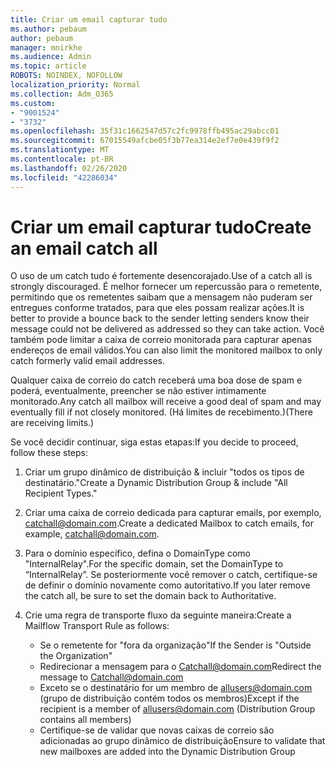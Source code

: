 ```yaml
---
title: Criar um email capturar tudo
ms.author: pebaum
author: pebaum
manager: mnirkhe
ms.audience: Admin
ms.topic: article
ROBOTS: NOINDEX, NOFOLLOW
localization_priority: Normal
ms.collection: Adm_O365
ms.custom:
- "9001524"
- "3732"
ms.openlocfilehash: 35f31c1662547d57c2fc9978ffb495ac29abcc01
ms.sourcegitcommit: 67015549afcbe05f3b77ea314e2ef7e0e439f9f2
ms.translationtype: MT
ms.contentlocale: pt-BR
ms.lasthandoff: 02/26/2020
ms.locfileid: "42286034"
---
```

# <a name="create-an-email-catch-all"></a><span data-ttu-id="cd71c-102">Criar um email capturar tudo</span><span class="sxs-lookup"><span data-stu-id="cd71c-102">Create an email catch all</span></span>

<span data-ttu-id="cd71c-103">O uso de um catch tudo é fortemente desencorajado.</span><span class="sxs-lookup"><span data-stu-id="cd71c-103">Use of a catch all is strongly discouraged.</span></span> <span data-ttu-id="cd71c-104">É melhor fornecer um repercussão para o remetente, permitindo que os remetentes saibam que a mensagem não puderam ser entregues conforme tratados, para que eles possam realizar ações.</span><span class="sxs-lookup"><span data-stu-id="cd71c-104">It is better to provide a bounce back to the sender letting senders know their message could not be delivered as addressed so they can take action.</span></span> <span data-ttu-id="cd71c-105">Você também pode limitar a caixa de correio monitorada para capturar apenas endereços de email válidos.</span><span class="sxs-lookup"><span data-stu-id="cd71c-105">You can also limit the monitored mailbox to only catch formerly valid email addresses.</span></span> 

<span data-ttu-id="cd71c-106">Qualquer caixa de correio do catch receberá uma boa dose de spam e poderá, eventualmente, preencher se não estiver intimamente monitorado.</span><span class="sxs-lookup"><span data-stu-id="cd71c-106">Any catch all mailbox will receive a good deal of spam and may eventually fill if not closely monitored.</span></span> <span data-ttu-id="cd71c-107">(Há limites de recebimento.)</span><span class="sxs-lookup"><span data-stu-id="cd71c-107">(There are receiving limits.)</span></span> 

<span data-ttu-id="cd71c-108">Se você decidir continuar, siga estas etapas:</span><span class="sxs-lookup"><span data-stu-id="cd71c-108">If you decide to proceed, follow these steps:</span></span>

1. <span data-ttu-id="cd71c-109">Criar um grupo dinâmico de distribuição & incluir "todos os tipos de destinatário."</span><span class="sxs-lookup"><span data-stu-id="cd71c-109">Create a Dynamic Distribution Group & include "All Recipient Types."</span></span>

2. <span data-ttu-id="cd71c-110">Criar uma caixa de correio dedicada para capturar emails, por exemplo, catchall@domain.com.</span><span class="sxs-lookup"><span data-stu-id="cd71c-110">Create a dedicated Mailbox to catch emails, for example, catchall@domain.com.</span></span>

3. <span data-ttu-id="cd71c-111">Para o domínio específico, defina o DomainType como "InternalRelay".</span><span class="sxs-lookup"><span data-stu-id="cd71c-111">For the specific domain, set the DomainType to “InternalRelay”.</span></span> <span data-ttu-id="cd71c-112">Se posteriormente você remover o catch, certifique-se de definir o domínio novamente como autoritativo.</span><span class="sxs-lookup"><span data-stu-id="cd71c-112">If you later remove the catch all, be sure to set the domain back to Authoritative.</span></span>

4. <span data-ttu-id="cd71c-113">Crie uma regra de transporte fluxo da seguinte maneira:</span><span class="sxs-lookup"><span data-stu-id="cd71c-113">Create a Mailflow Transport Rule as follows:</span></span>

    - <span data-ttu-id="cd71c-114">Se o remetente for "fora da organização"</span><span class="sxs-lookup"><span data-stu-id="cd71c-114">If the Sender is "Outside the Organization"</span></span>
    - <span data-ttu-id="cd71c-115">Redirecionar a mensagem para o Catchall@domain.com</span><span class="sxs-lookup"><span data-stu-id="cd71c-115">Redirect the message to Catchall@domain.com</span></span>
    - <span data-ttu-id="cd71c-116">Exceto se o destinatário for um membro de allusers@domain.com (grupo de distribuição contém todos os membros)</span><span class="sxs-lookup"><span data-stu-id="cd71c-116">Except if the recipient is a member of allusers@domain.com (Distribution Group contains all members)</span></span>
    - <span data-ttu-id="cd71c-117">Certifique-se de validar que novas caixas de correio são adicionadas ao grupo dinâmico de distribuição</span><span class="sxs-lookup"><span data-stu-id="cd71c-117">Ensure to validate that new mailboxes are added into the Dynamic Distribution Group</span></span>

